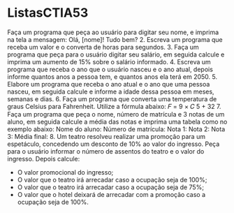 # ListasCTIA53

Faça um programa que peça ao usuário para digitar seu nome, e imprima na tela a
mensagem: Olá, [nome]! Tudo bem?
2. Escreva um programa que receba um valor e o converta de horas para segundos.
3. Faça um programa que peça para o usuário digitar seu salário, em seguida calcule e
imprima um aumento de 15% sobre o salário informado.
4. Escreva um programa que receba o ano que o usuário nasceu e o ano atual, depois
informe quantos anos a pessoa tem, e quantos anos ela terá em 2050.
5. Elabore um programa que receba o ano atual e o ano que uma pessoa nasceu, em
seguida calcule e informe a idade dessa pessoa em meses, semanas e dias.
6. Faça um programa que converta uma temperatura de graus Celsius para Fahrenheit.
Utilize a fórmula abaixo:
𝐹 =
9 × 𝐶
5 + 32
7. Faça um programa que peça o nome, número de matrícula e 3 notas de um aluno, em
seguida calcule a média das notas e imprima uma tabela como no exemplo abaixo:
Nome do aluno:
Número de matrícula:
Nota 1:
Nota 2:
Nota 3:
Média final:
8. Um teatro resolveu realizar uma promoção para um espetáculo, concedendo um
desconto de 10% ao valor do ingresso. Peça para o usuário informar o número de
assentos do teatro e o valor do ingresso. Depois calcule:
- O valor promocional do ingresso;
- O valor que o teatro irá arrecadar caso a ocupação seja de 100%;
- O valor que o teatro irá arrecadar caso a ocupação seja de 75%;
- O valor que o hotel deixará de arrecadar com a promoção caso a
ocupação seja de 100%.